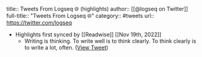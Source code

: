 title:: Tweets From Logseq 🌐 (highlights)
author:: [[@logseq on Twitter]]
full-title:: "Tweets From Logseq 🌐"
category:: #tweets
url:: https://twitter.com/logseq

- Highlights first synced by [[Readwise]] [[Nov 19th, 2022]]
	- Writing is thinking. To write well is to think clearly. To think clearly is to write a lot, often. ([View Tweet](https://twitter.com/logseq/status/1471177051587686405))
